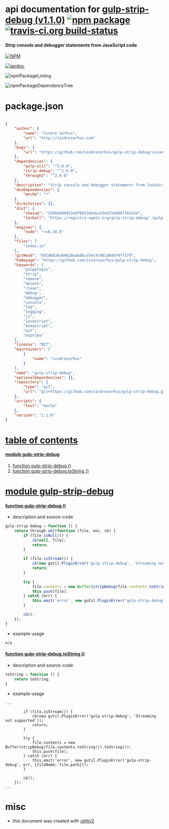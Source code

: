# api documentation for  [gulp-strip-debug (v1.1.0)](https://github.com/sindresorhus/gulp-strip-debug)  [![npm package](https://img.shields.io/npm/v/npmdoc-gulp-strip-debug.svg?style=flat-square)](https://www.npmjs.org/package/npmdoc-gulp-strip-debug) [![travis-ci.org build-status](https://api.travis-ci.org/npmdoc/node-npmdoc-gulp-strip-debug.svg)](https://travis-ci.org/npmdoc/node-npmdoc-gulp-strip-debug)
#### Strip console and debugger statements from JavaScript code

[![NPM](https://nodei.co/npm/gulp-strip-debug.png?downloads=true&downloadRank=true&stars=true)](https://www.npmjs.com/package/gulp-strip-debug)

[![apidoc](https://npmdoc.github.io/node-npmdoc-gulp-strip-debug/build/screenCapture.buildCi.browser.apidoc.html.png)](https://npmdoc.github.io/node-npmdoc-gulp-strip-debug/build/apidoc.html)

![npmPackageListing](https://npmdoc.github.io/node-npmdoc-gulp-strip-debug/build/screenCapture.npmPackageListing.svg)

![npmPackageDependencyTree](https://npmdoc.github.io/node-npmdoc-gulp-strip-debug/build/screenCapture.npmPackageDependencyTree.svg)



# package.json

```json

{
    "author": {
        "name": "Sindre Sorhus",
        "url": "http://sindresorhus.com"
    },
    "bugs": {
        "url": "https://github.com/sindresorhus/gulp-strip-debug/issues"
    },
    "dependencies": {
        "gulp-util": "^3.0.0",
        "strip-debug": "^1.0.0",
        "through2": "^2.0.0"
    },
    "description": "Strip console and debugger statements from JavaScript code",
    "devDependencies": {
        "mocha": "*"
    },
    "directories": {},
    "dist": {
        "shasum": "5d56b008452edf6823dadecb3e6254d06f3b5d3d",
        "tarball": "https://registry.npmjs.org/gulp-strip-debug/-/gulp-strip-debug-1.1.0.tgz"
    },
    "engines": {
        "node": ">=0.10.0"
    },
    "files": [
        "index.js"
    ],
    "gitHead": "bd1d6830a6962bbab0bcafec9c961d0d4747f379",
    "homepage": "https://github.com/sindresorhus/gulp-strip-debug",
    "keywords": [
        "gulpplugin",
        "strip",
        "remove",
        "delete",
        "clean",
        "debug",
        "debugger",
        "console",
        "log",
        "logging",
        "js",
        "javascript",
        "ecmascript",
        "ast",
        "esprima"
    ],
    "license": "MIT",
    "maintainers": [
        {
            "name": "sindresorhus"
        }
    ],
    "name": "gulp-strip-debug",
    "optionalDependencies": {},
    "repository": {
        "type": "git",
        "url": "git+https://github.com/sindresorhus/gulp-strip-debug.git"
    },
    "scripts": {
        "test": "mocha"
    },
    "version": "1.1.0"
}
```



# <a name="apidoc.tableOfContents"></a>[table of contents](#apidoc.tableOfContents)

#### [module gulp-strip-debug](#apidoc.module.gulp-strip-debug)
1.  [function <span class="apidocSignatureSpan"></span>gulp-strip-debug ()](#apidoc.element.gulp-strip-debug.gulp-strip-debug)
1.  [function <span class="apidocSignatureSpan">gulp-strip-debug.</span>toString ()](#apidoc.element.gulp-strip-debug.toString)



# <a name="apidoc.module.gulp-strip-debug"></a>[module gulp-strip-debug](#apidoc.module.gulp-strip-debug)

#### <a name="apidoc.element.gulp-strip-debug.gulp-strip-debug"></a>[function <span class="apidocSignatureSpan"></span>gulp-strip-debug ()](#apidoc.element.gulp-strip-debug.gulp-strip-debug)
- description and source-code
```javascript
gulp-strip-debug = function () {
	return through.obj(function (file, enc, cb) {
		if (file.isNull()) {
			cb(null, file);
			return;
		}

		if (file.isStream()) {
			cb(new gutil.PluginError('gulp-strip-debug', 'Streaming not supported'));
			return;
		}

		try {
			file.contents = new Buffer(stripDebug(file.contents.toString()).toString());
			this.push(file);
		} catch (err) {
			this.emit('error', new gutil.PluginError('gulp-strip-debug', err, {fileName: file.path}));
		}

		cb();
	});
}
```
- example usage
```shell
n/a
```

#### <a name="apidoc.element.gulp-strip-debug.toString"></a>[function <span class="apidocSignatureSpan">gulp-strip-debug.</span>toString ()](#apidoc.element.gulp-strip-debug.toString)
- description and source-code
```javascript
toString = function () {
    return toString;
}
```
- example usage
```shell
...

		if (file.isStream()) {
			cb(new gutil.PluginError('gulp-strip-debug', 'Streaming not supported'));
			return;
		}

		try {
			file.contents = new Buffer(stripDebug(file.contents.toString()).toString());
			this.push(file);
		} catch (err) {
			this.emit('error', new gutil.PluginError('gulp-strip-debug', err, {fileName: file.path}));
		}

		cb();
	});
...
```



# misc
- this document was created with [utility2](https://github.com/kaizhu256/node-utility2)
